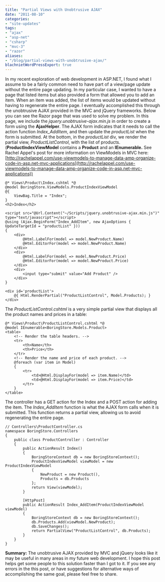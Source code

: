 ```yaml
---
title: "Partial Views with Unobtrusive AJAX"
date: "2011-08-10"
categories:
- "site-updates"
tags:
- "ajax"
- "asp-net"
- "csharp"
- "mvc-3"
- "razor"
aliases:
- "/blog/partial-views-with-unobtrusive-ajax/"
blachnietWordPressExport: true
---
```


In my recent exploration of web development in ASP.NET, I found what I assume to be a fairly common need to have part of a view/page update without the entire page updating. In my particular case, I wanted to have a page that listed items but also provided a form that allowed you to add an item. When an item was added, the list of items would be updated without having to regenerate the entire page. I eventually accomplished this through the unobtrusive AJAX provided in the MVC and jQuery frameworks. Below you can see the Razor page that was used to solve my problem. In this page, we include the _jquery.unobtrusive-ajax.min.js_ in order to create a form using the **AjaxHelper**. The AJAX form indicates that it needs to call the action function _Index\_AddItem_, and then update the _productList_ when the form is submitted. At the bottom, in the _productList_ div, we render the partial view, _ProductListControl_, with the list of products. (**ProductIndexViewModel** contains a **Product** and an **IEnumerable.** See Rachel Appel's post for more information on ViewModels in MVC here: [http://rachelappel.com/use-viewmodels-to-manage-data-amp-organize-code-in-asp.net-mvc-applications](http://rachelappel.com/use-viewmodels-to-manage-data-amp-organize-code-in-asp.net-mvc-applications))

```
@* Views\Product\Index.cshtml *@
@model BoringStore.ViewModels.ProductIndexViewModel
@{
    ViewBag.Title = "Index";
}
<h2>Index</h2>

<script src="@Url.Content("~/Scripts/jquery.unobtrusive-ajax.min.js")" type="text/javascript"></script>
@using (Ajax.BeginForm("Index_AddItem", new AjaxOptions { UpdateTargetId = "productList" }))
{
    <div>
        @Html.LabelFor(model => model.NewProduct.Name)
        @Html.EditorFor(model => model.NewProduct.Name)
    </div>
    <div>
        @Html.LabelFor(model => model.NewProduct.Price)
        @Html.EditorFor(model => model.NewProduct.Price)
    </div>
    <div>
        <input type="submit" value="Add Product" />
    </div>
}

<div id='productList'>
    @{ Html.RenderPartial("ProductListControl", Model.Products); }
</div>
```

The _ProductListControl.cshtml_ is a very simple partial view that displays all the product names and prices in a table:

```
@* Views\Product\ProductListControl.cshtml *@
@model IEnumerable<BoringStore.Models.Product>
<table>
    <!-- Render the table headers. -->
    <tr>
        <th>Name</th>
        <th>Price</th>
    </tr>
    <!-- Render the name and price of each product. -->
    @foreach (var item in Model)
    {
        <tr>
            <td>@Html.DisplayFor(model => item.Name)</td>
            <td>@Html.DisplayFor(model => item.Price)</td>
        </tr>
    }
</table>  
```

The controller has a GET action for the Index and a POST action for adding the item. The _Index\_AddItem_ function is what the AJAX form calls when it is submitted. This function returns a partial view, allowing us to avoid regenerating the entire page.

```
// Controllers\ProductController.cs 
namespace BoringStore.Controllers 
{ 
    public class ProductController : Controller 
    { 
        public ActionResult Index() 
        { 
            BoringStoreContext db = new BoringStoreContext(); 
            ProductIndexViewModel viewModel = new ProductIndexViewModel 
            { 
                NewProduct = new Product(), 
                Products = db.Products 
            }; 
            return View(viewModel); 
        } 

        [HttpPost] 
        public ActionResult Index_AddItem(ProductIndexViewModel viewModel) 
        { 
            BoringStoreContext db = new BoringStoreContext(); 
            db.Products.Add(viewModel.NewProduct); 
            db.SaveChanges(); 
            return PartialView("ProductListControl", db.Products); 
        } 
    } 
}
```

**Summary:** The unobtrusive AJAX provided by MVC and jQuery looks like it may be useful in many areas in my future web development. I hope this post helps get some people to this solution faster than I got to it. If you see any errors in the this post, or have suggestions for alternative ways of accomplishing the same goal, please feel free to share.
